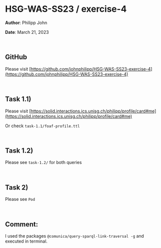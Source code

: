 # HSG-WAS-SS23 / exercise-4

**Author**: Philipp John

**Date**: March 21, 2023

<br>

## GitHub

Please visit [https://github.com/johnphilipp/HSG-WAS-SS23-exercise-4](https://github.com/johnphilipp/HSG-WAS-SS23-exercise-4)

<br>

## Task 1.1)

Please visit [https://solid.interactions.ics.unisg.ch/philipp/profile/card#me](https://solid.interactions.ics.unisg.ch/philipp/profile/card#me)

Or check `task-1.1/foaf-profile.ttl`

<br>

## Task 1.2)

Please see `task-1.2/` for both queries

<br>

## Task 2)

Please see `Pod`

<br>

## Comment:
I used the packages `@comunica/query-sparql-link-traversal -g` and executed in terminal.